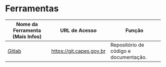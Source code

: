 # Ferramentas

| **Nome da Ferramenta (Mais Infos)** | **URL de Acesso** | **Função** |
| --------------------- | ----------------- | ------ |
| [Gitlab](git) | https://git.capes.gov.br | Repositório de código e documentação.
